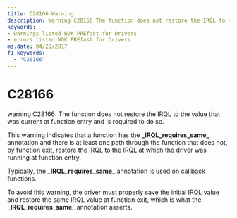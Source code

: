 ```yaml
---
title: C28166 Warning
description: Warning C28166 The function does not restore the IRQL to the value that was current at function entry and is required to do so.
keywords:
- warnings listed WDK PREfast for Drivers
- errors listed WDK PREfast for Drivers
ms.date: 04/20/2017
f1_keywords: 
  - "C28166"
---
```


# C28166


warning C28166: The function does not restore the IRQL to the value that was current at function entry and is required to do so.

This warning indicates that a function has the **\_IRQL\_requires\_same\_** annotation and there is at least one path through the function that does not, by function exit, restore the IRQL to the IRQL at which the driver was running at function entry.

Typically, the **\_IRQL\_requires\_same\_** annotation is used on callback functions.

To avoid this warning, the driver must properly save the initial IRQL value and restore the same IRQL value at function exit, which is what the **\_IRQL\_requires\_same\_** annotation asserts.

